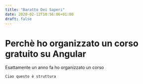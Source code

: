 ```yaml
---
title: "Baratto Dei Saperi"
date: 2020-02-12T10:56:06+01:00
draft: false
---
```


# Perchè ho organizzato un corso gratuito su Angular

Esattamente un anno fa ho organizzato un corso

```
Ciao questo è struttura
```
